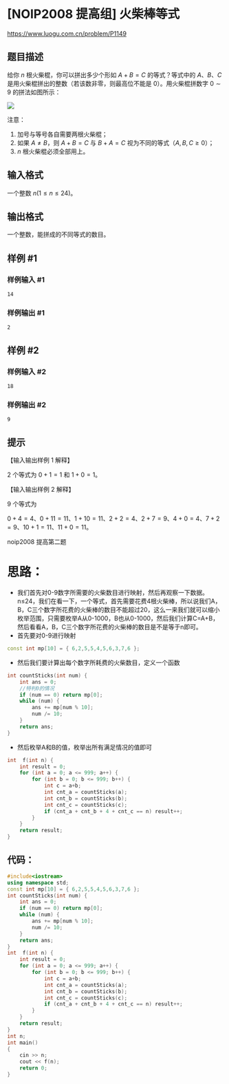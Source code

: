 # [NOIP2008 提高组] 火柴棒等式

https://www.luogu.com.cn/problem/P1149

## 题目描述

给你 $n$ 根火柴棍，你可以拼出多少个形如 $A+B=C$ 的等式？等式中的 $A$、$B$、$C$ 是用火柴棍拼出的整数（若该数非零，则最高位不能是 $0$）。用火柴棍拼数字 $0\sim9$ 的拼法如图所示：

![](https://cdn.luogu.com.cn/upload/image_hosting/p5hsawt2.png)

注意：

1. 加号与等号各自需要两根火柴棍；
2. 如果 $A\neq B$，则 $A+B=C$ 与 $B+A=C$ 视为不同的等式（$A,B,C\geq0$）；
3. $n$ 根火柴棍必须全部用上。

## 输入格式

一个整数 $n(1 \leq n\leq 24)$。

## 输出格式

一个整数，能拼成的不同等式的数目。

## 样例 #1

### 样例输入 #1

```
14
```

### 样例输出 #1

```
2
```

## 样例 #2

### 样例输入 #2

```
18
```

### 样例输出 #2

```
9
```

## 提示

【输入输出样例 1 解释】

$2$ 个等式为 $0+1=1$ 和 $1+0=1$。

【输入输出样例 2 解释】

$9$ 个等式为

$0+4=4$、$0+11=11$、$1+10=11$、$2+2=4$、$2+7=9$、$4+0=4$、$7+2=9$、$10+1=11$、$11+0=11$。

noip2008 提高第二题





# 思路：

+ 我们首先对0-9数字所需要的火柴数目进行映射，然后再观察一下数据。n≤24，我们在看一下，一个等式，首先需要花费4根火柴棒，所以说我们A，B，C三个数字所花费的火柴棒的数目不能超过20，这么一来我们就可以缩小枚举范围，只需要枚举A从0-1000，B也从0-1000，然后我们计算C=A+B，然后看看A，B，C三个数字所花费的火柴棒的数目是不是等于n即可。
+ 首先要对0-9进行映射

```cpp
const int mp[10] = { 6,2,5,5,4,5,6,3,7,6 };
```

+ 然后我们要计算出每个数字所耗费的火柴数目，定义一个函数

```cpp
int countSticks(int num) {
	int ans = 0;
    //特判0的情况
	if (num == 0) return mp[0];
	while (num) {
		ans += mp[num % 10];
		num /= 10;
	}
	return ans;
}
```

+ 然后枚举A和B的值，枚举出所有满足情况的值即可

```cpp
int  f(int n) {
	int result = 0;
	for (int a = 0; a <= 999; a++) {
		for (int b = 0; b <= 999; b++) {
			int c = a+b;
			int cnt_a = countSticks(a);
			int cnt_b = countSticks(b);
			int cnt_c = countSticks(c);
			if (cnt_a + cnt_b + 4 + cnt_c == n) result++;
		}
	}
	return result;
}
```



## 代码：

```cpp
#include<iostream>
using namespace std;
const int mp[10] = { 6,2,5,5,4,5,6,3,7,6 };
int countSticks(int num) {
	int ans = 0;
	if (num == 0) return mp[0];
	while (num) {
		ans += mp[num % 10];
		num /= 10;
	}
	return ans;
}
int  f(int n) {
	int result = 0;
	for (int a = 0; a <= 999; a++) {
		for (int b = 0; b <= 999; b++) {
			int c = a+b;
			int cnt_a = countSticks(a);
			int cnt_b = countSticks(b);
			int cnt_c = countSticks(c);
			if (cnt_a + cnt_b + 4 + cnt_c == n) result++;
		}
	}
	return result;
}
int n;
int main()
{
	cin >> n;
	cout << f(n);
	return 0;
}
```





